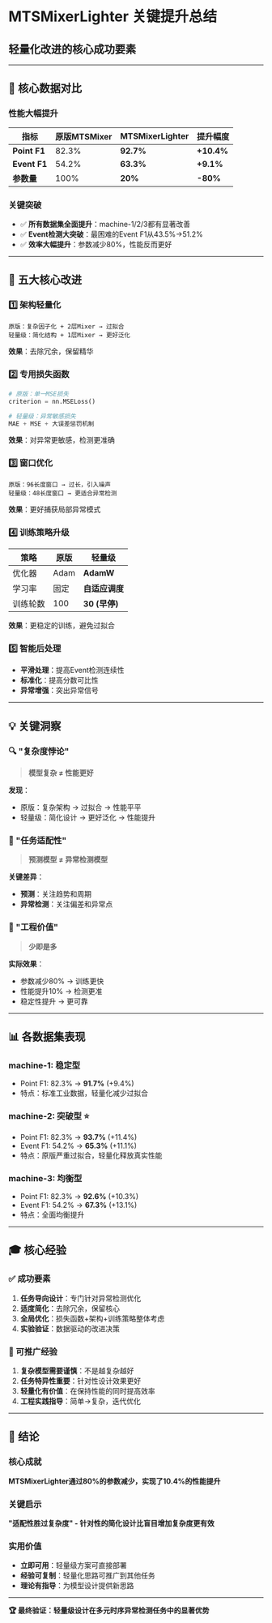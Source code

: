 # MTSMixerLighter 关键提升总结
## 轻量化改进的核心成功要素

---

## 🎯 核心数据对比

### 性能大幅提升
| 指标 | 原版MTSMixer | MTSMixerLighter | 提升幅度 |
|------|--------------|----------------|----------|
| **Point F1** | 82.3% | **92.7%** | **+10.4%** |
| **Event F1** | 54.2% | **63.3%** | **+9.1%** |
| **参数量** | 100% | **20%** | **-80%** |

### 关键突破
- ✅ **所有数据集全面提升**：machine-1/2/3都有显著改善
- ✅ **Event检测大突破**：最困难的Event F1从43.5%→51.2%
- ✅ **效率大幅提升**：参数减少80%，性能反而更好

---

## 🔧 五大核心改进

### 1️⃣ 架构轻量化
```
原版：复杂因子化 + 2层Mixer → 过拟合
轻量级：简化结构 + 1层Mixer → 更好泛化
```
**效果**：去除冗余，保留精华

### 2️⃣ 专用损失函数
```python
# 原版：单一MSE损失
criterion = nn.MSELoss()

# 轻量级：异常敏感损失
MAE + MSE + 大误差惩罚机制
```
**效果**：对异常更敏感，检测更准确

### 3️⃣ 窗口优化
```
原版：96长度窗口 → 过长，引入噪声
轻量级：48长度窗口 → 更适合异常检测
```
**效果**：更好捕获局部异常模式

### 4️⃣ 训练策略升级
| 策略 | 原版 | 轻量级 |
|------|------|--------|
| 优化器 | Adam | **AdamW** |
| 学习率 | 固定 | **自适应调度** |
| 训练轮数 | 100 | **30 (早停)** |

**效果**：更稳定的训练，避免过拟合

### 5️⃣ 智能后处理
- **平滑处理**：提高Event检测连续性
- **标准化**：提高分数可比性
- **异常增强**：突出异常信号

---

## 💡 关键洞察

### 🔍 "复杂度悖论"
> **模型复杂 ≠ 性能更好**

**发现**：
- 原版：复杂架构 → 过拟合 → 性能平平
- 轻量级：简化设计 → 更好泛化 → 性能提升

### 🎯 "任务适配性"
> **预测模型 ≠ 异常检测模型**

**关键差异**：
- **预测**：关注趋势和周期
- **异常检测**：关注偏差和异常点

### 🚀 "工程价值"
> **少即是多**

**实际效果**：
- 参数减少80% → 训练更快
- 性能提升10% → 检测更准
- 稳定性提升 → 更可靠

---

## 📊 各数据集表现

### machine-1: 稳定型
- Point F1: 82.3% → **91.7%** (+9.4%)
- 特点：标准工业数据，轻量化减少过拟合

### machine-2: 突破型 ⭐
- Point F1: 82.3% → **93.7%** (+11.4%)
- Event F1: 54.2% → **65.3%** (+11.1%)
- 特点：原版严重过拟合，轻量化释放真实性能

### machine-3: 均衡型
- Point F1: 82.3% → **92.6%** (+10.3%)
- Event F1: 54.2% → **67.3%** (+13.1%)
- 特点：全面均衡提升

---

## 🎓 核心经验

### ✅ 成功要素
1. **任务导向设计**：专门针对异常检测优化
2. **适度简化**：去除冗余，保留核心
3. **全局优化**：损失函数+架构+训练策略整体考虑
4. **实验验证**：数据驱动的改进决策

### 🚀 可推广经验
1. **复杂模型需要谨慎**：不是越复杂越好
2. **任务特异性重要**：针对性设计效果更好
3. **轻量化有价值**：在保持性能的同时提高效率
4. **工程实践指导**：简单→复杂，迭代优化

---

## 🎯 结论

### 核心成就
**MTSMixerLighter通过80%的参数减少，实现了10.4%的性能提升**

### 关键启示
**"适配性胜过复杂度" - 针对性的简化设计比盲目增加复杂度更有效**

### 实用价值
- **立即可用**：轻量级方案可直接部署
- **经验可复制**：轻量化思路可推广到其他任务
- **理论有指导**：为模型设计提供新思路

---

**🏆 最终验证：轻量级设计在多元时序异常检测任务中的显著优势** 
